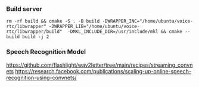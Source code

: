 
### Build server

```shell
rm -rf build && cmake -S . -B build -DWRAPPER_INC="/home/ubuntu/voice-rtc/libwrapper" -DWRAPPER_LIB="/home/ubuntu/voice-rtc/libwrapper/build"  -DMKL_INCLUDE_DIR=/usr/include/mkl && cmake --build build -j 2
```

### Speech Recognition Model

https://github.com/flashlight/wav2letter/tree/main/recipes/streaming_convnets
https://research.facebook.com/publications/scaling-up-online-speech-recognition-using-convnets/
